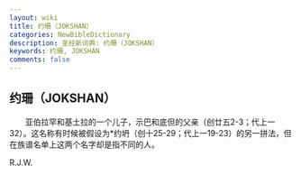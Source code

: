 ```yaml
---
layout: wiki
title: 约珊（JOKSHAN）
categories: NewBibleDictionary
description: 圣经新词典: 约珊（JOKSHAN）
keywords: 约珊, JOKSHAN
comments: false
---
```


## 约珊（JOKSHAN）

　　亚伯拉罕和基土拉的一个儿子，示巴和底但的父亲（创廿五2-3；代上一32）。这名称有时候被假设为*约坍（创十25-29；代上一19-23）的另一拼法，但在族谱名单上这两个名字却是指不同的人。

R.J.W.








